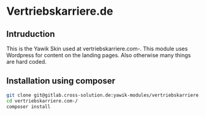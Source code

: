 # Vertriebskarriere.de


## Intruduction

This is the Yawik Skin used at vertriebskarriere.com-. This module uses Wordpress for content on the landing pages. Also
otherwise many things are hard coded.


## Installation using composer


```bash
git clone git@gitlab.cross-solution.de:yawik-modules/vertriebskarriere.com-.git
cd vertriebskarriere.com-/
composer install
```
